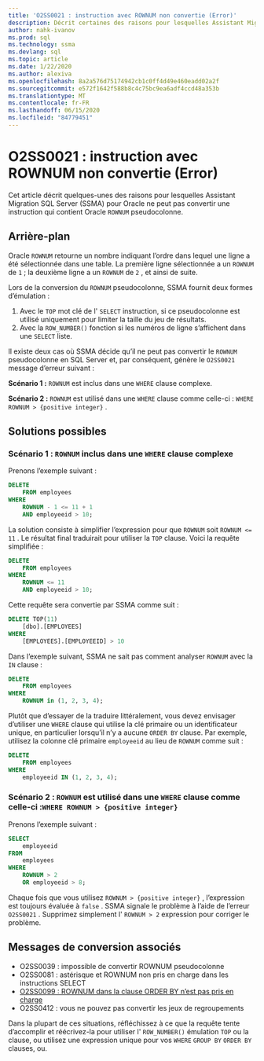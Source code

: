 ```yaml
---
title: 'O2SS0021 : instruction avec ROWNUM non convertie (Error)'
description: Décrit certaines des raisons pour lesquelles Assistant Migration SQL Server (SSMA) pour Oracle ne peut pas convertir une instruction qui contient Oracle ROWNUM pseudocolonne.
author: nahk-ivanov
ms.prod: sql
ms.technology: ssma
ms.devlang: sql
ms.topic: article
ms.date: 1/22/2020
ms.author: alexiva
ms.openlocfilehash: 8a2a576d75174942cb1c0ff4d49e460eadd02a2f
ms.sourcegitcommit: e572f1642f588b8c4c75bc9ea6adf4ccd48a353b
ms.translationtype: MT
ms.contentlocale: fr-FR
ms.lasthandoff: 06/15/2020
ms.locfileid: "84779451"
---
```

# <a name="o2ss0021-statement-with-rownum-not-converted-error"></a>O2SS0021 : instruction avec ROWNUM non convertie (Error)

Cet article décrit quelques-unes des raisons pour lesquelles Assistant Migration SQL Server (SSMA) pour Oracle ne peut pas convertir une instruction qui contient Oracle `ROWNUM` pseudocolonne.

## <a name="background"></a>Arrière-plan

Oracle `ROWNUM` retourne un nombre indiquant l’ordre dans lequel une ligne a été sélectionnée dans une table. La première ligne sélectionnée a un `ROWNUM` de `1` ; la deuxième ligne a un `ROWNUM` de `2` , et ainsi de suite.

Lors de la conversion du `ROWNUM` pseudocolonne, SSMA fournit deux formes d’émulation :

 1. Avec le `TOP` mot clé de l' `SELECT` instruction, si ce pseudocolonne est utilisé uniquement pour limiter la taille du jeu de résultats.
 2. Avec la `ROW_NUMBER()` fonction si les numéros de ligne s’affichent dans une `SELECT` liste.

Il existe deux cas où SSMA décide qu’il ne peut pas convertir le `ROWNUM` pseudocolonne en SQL Server et, par conséquent, génère le `O2SS0021` message d’erreur suivant :

**Scénario 1 :** `ROWNUM` est inclus dans une `WHERE` clause complexe.

**Scénario 2 :** `ROWNUM` est utilisé dans une `WHERE` clause comme celle-ci : `WHERE ROWNUM > {positive integer}` .

## <a name="possible-remedies"></a>Solutions possibles

### <a name="scenario-1-rownum-is-included-as-part-of-a-complex-where-clause"></a>Scénario 1 : `ROWNUM` inclus dans une `WHERE` clause complexe

Prenons l’exemple suivant :

```sql
DELETE
    FROM employees
WHERE
    ROWNUM - 1 <= 11 + 1
    AND employeeid > 10;
```

La solution consiste à simplifier l’expression pour que `ROWNUM` soit `ROWNUM <= 11` . Le résultat final traduirait pour utiliser la `TOP` clause. Voici la requête simplifiée :

```sql
DELETE
    FROM employees
WHERE
    ROWNUM <= 11
    AND employeeid > 10;
```

Cette requête sera convertie par SSMA comme suit :

```sql
DELETE TOP(11)
    [dbo].[EMPLOYEES]
WHERE
    [EMPLOYEES].[EMPLOYEEID] > 10
```

Dans l’exemple suivant, SSMA ne sait pas comment analyser `ROWNUM` avec la `IN` clause :

```sql
DELETE
    FROM employees
WHERE
    ROWNUM in (1, 2, 3, 4);
```

Plutôt que d’essayer de la traduire littéralement, vous devez envisager d’utiliser une `WHERE` clause qui utilise la clé primaire ou un identificateur unique, en particulier lorsqu’il n’y a aucune `ORDER BY` clause. Par exemple, utilisez la colonne clé primaire `employeeid` au lieu de `ROWNUM` comme suit :

```sql
DELETE
    FROM employees
WHERE
    employeeid IN (1, 2, 3, 4);
```

### <a name="scenario-2-rownum-is-used-in-a-where-clause-like-this-where-rownum--positive-integer"></a>Scénario 2 : `ROWNUM` est utilisé dans une `WHERE` clause comme celle-ci :`WHERE ROWNUM > {positive integer}`

Prenons l’exemple suivant :

```sql
SELECT
    employeeid
FROM
    employees
WHERE
    ROWNUM > 2
    OR employeeid > 8;
```

Chaque fois que vous utilisez `ROWNUM > {positive integer}` , l’expression est toujours évaluée à `false` . SSMA signale le problème à l’aide de l’erreur `O2SS0021` . Supprimez simplement l' `ROWNUM > 2` expression pour corriger le problème.

## <a name="related-conversion-messages"></a>Messages de conversion associés

* O2SS0039 : impossible de convertir ROWNUM pseudocolonne
* O2SS0081 : astérisque et ROWNUM non pris en charge dans les instructions SELECT
* [O2SS0099 : ROWNUM dans la clause ORDER BY n’est pas pris en charge](o2ss0099.md)
* O2SS0412 : vous ne pouvez pas convertir les jeux de regroupements

Dans la plupart de ces situations, réfléchissez à ce que la requête tente d’accomplir et réécrivez-la pour utiliser l' `ROW_NUMBER()` émulation `TOP` ou la clause, ou utilisez une expression unique pour vos `WHERE` `GROUP BY` `ORDER BY` clauses, ou.
